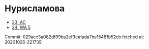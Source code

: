 # Нурисламова
- [23: AC](23.md)
- [24: WA 5](24.md)

Commit: 029acc3a082df99ba2ef3cafada7be15481b52cb
 fetched at: 20201026-221739
